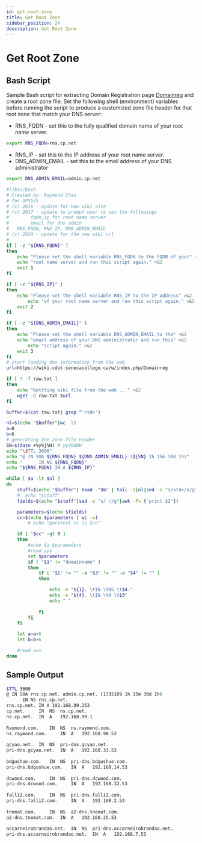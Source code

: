 ```yaml
---
id: get-root-zone
title: Get Root Zone
sidebar_position: 24
description: Get Root Zone
---
```


# Get Root Zone

## Bash Script

Sample Bash script for extracting Domain Registration page [Domainreg](./domain-reg.md) and create a root zone file. Set the following shell (environment) variables before running the script to produce a customized zone file header for that root zone that match your DNS server:

- RNS_FQDN - set this to the fully qualified domain name of your root name server.
 
```bash
export RNS_FQDN=rns.cp.net
```

- RNS_IP - set this to the IP address of your root name server.
- DNS_ADMIN_EMAIL - set this to the email address of your DNS administrator

```bash
export DNS_ADMIN_EMAIL=admin.cp.net
```

```bash
#!/bin/bash
# Created by: Raymond Chan
# for OPS535
# (c) 2016 - update for new wiki site
# (c) 2017 - update to prompt user to set the followings
#	     fqdn,ip for root name server
#	     email for dns admin
#	RNS_FQDN, RNS_IP, DNS_ADMIN_EMAIL
# (c) 2020 - update for the new wiki url
#
if [ -z "${RNS_FQDN}" ]
then
	echo "Please set the shell variable RNS_FQDN to the FQDN of your" >&2
	echo "root name server and run this script again." >&2
	exit 1
fi

if [ -z "${RNS_IP}" ]
then
	echo "Please set the shell variable RNS_IP to the IP address" >&2
        echo "of your root name server and run this script again." >&2
	exit 2
fi

if [ -z "${DNS_ADMIN_EMAIL}" ]
then
	echo "Please set the shell variable DNS_ADMIN_EMAIL to the" >&2
	echo "email address of your DNS administrator and run this" >&2
        echo "script again." >&2
	exit 3
fi
# start loading dns information from the web
url=https://wiki.cdot.senecacollege.ca/w/index.php/Domainreg

if [ ! -f raw.txt ]
then
	echo "Gettting wiki file from the web ..." >&2
	wget -O raw.txt $url
fi

buffer=$(cat raw.txt| grep ^'<td>')

nl=$(echo "$buffer"|wc -l)
a=0
b=6
# generating the zone file header
SN=$(date +%y%j%H) # yydddHH
echo "\$TTL 3600"
echo "@ IN SOA ${RNS_FQDN} ${DNS_ADMIN_EMAIL} (${SN} 1h 15m 30d 1h)"
echo "      IN NS ${RNS_FQDN}"
echo "${RNS_FQDN} IN A ${RNS_IP}"

while [ $a -lt $nl ]
do
	stuff=$(echo "$buffer"| head -"$b" | tail -5|nl|sed -e "s/<td>/x/g")
	#  echo "$stuff"
	fields=$(echo "$stuff"|sed -e "s/ //g"|awk -Fx {'print $2'})

	parameters=$(echo $fields)
	cc=$(echo $parameters | wc -w)
        # echo "paratest cc is $cc"

	if [ "$cc" -gt 0 ]
	then	
		#echo $a $parameters
		#read yyy	
		set $parameters
		if [ "$1" != "domainname" ]
		then
			if [ "$1" != "" -a "$3" != "" -a "$4" != "" ]
			then

	 			echo -e "${1}. \tIN \tNS \t$4."
	 			echo -e "${4}. \tIN \tA \t$3"
				echo " "
	
			fi
		fi
	fi

	let a=a+6
	let b=b+6

	#read xxx
done
```

## Sample Output

```bash
$TTL 3600
@ IN SOA rns.cp.net. admin.cp.net. (1735109 1h 15m 30d 1h)
      IN NS rns.cp.net.
rns.cp.net. IN A 192.168.99.253
cp.net. 	IN 	NS 	ns.cp.net.
ns.cp.net. 	IN 	A 	192.168.99.1
 
Raymond.com. 	IN 	NS 	ns.raymond.com.
ns.raymond.com. 	IN 	A 	192.168.98.53
 
gcyao.net. 	IN 	NS 	pri-dns.gcyao.net.
pri-dns.gcyao.net. 	IN 	A 	192.168.33.53
 
bdgushue.com. 	IN 	NS 	pri-dns.bdgushue.com.
pri-dns.bdgushue.com. 	IN 	A 	192.168.14.53
 
dcwood.com. 	IN 	NS 	pri-dns.dcwood.com.
pri-dns.dcwood.com. 	IN 	A 	192.168.32.53
 
falli2.com. 	IN 	NS 	pri-dns.falli2.com.
pri-dns.falli2.com. 	IN 	A 	192.168.2.53
 
tnemat.com. 	IN 	NS 	a2-dns.tnemat.com.
a2-dns.tnemat.com. 	IN 	A 	192.168.25.53
 
accarneirobrandao.net. 	IN 	NS 	pri-dns.accarneirobrandao.net.
pri-dns.accarneirobrandao.net. 	IN 	A 	192.168.7.53
```
